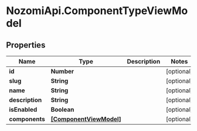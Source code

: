 # NozomiApi.ComponentTypeViewModel

## Properties
Name | Type | Description | Notes
------------ | ------------- | ------------- | -------------
**id** | **Number** |  | [optional] 
**slug** | **String** |  | [optional] 
**name** | **String** |  | [optional] 
**description** | **String** |  | [optional] 
**isEnabled** | **Boolean** |  | [optional] 
**components** | [**[ComponentViewModel]**](ComponentViewModel.md) |  | [optional] 
